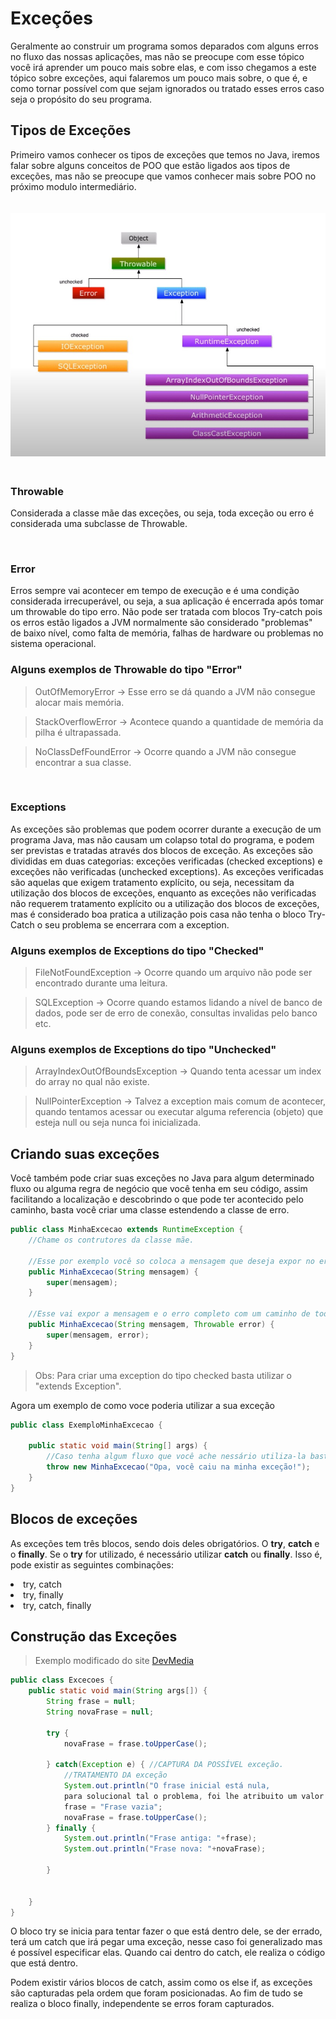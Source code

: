 <h1>Exceções</h1>

Geralmente ao construir um programa somos deparados com alguns erros no fluxo das nossas aplicações, mas não se preocupe com esse tópico você irá aprender um pouco mais sobre elas, e com isso chegamos a este tópico sobre exceções, aqui falaremos um pouco mais sobre, o que é, e como tornar possível com que sejam ignorados ou tratado esses erros caso seja o propósito do seu programa.

<h2>Tipos de Exceções</h2>

Primeiro vamos conhecer os tipos de exceções que temos no Java, iremos falar sobre alguns conceitos de POO que estão ligados aos tipos de exceções, mas não se preocupe que vamos conhecer mais sobre POO no próximo modulo intermediário.

<img style="margin: 20px 0 20px 0;" src="../img/arvore_exceptions.jpeg">

<h3>Throwable</h3>

Considerada a classe mãe das exceções, ou seja, toda exceção ou erro é considerada uma subclasse de Throwable.

<br>

<h3>Error</h3>

Erros sempre vai acontecer em tempo de execução e é uma condição considerada irrecuperável, ou seja, a sua aplicação é encerrada após tomar um throwable do tipo erro. Não pode ser tratada com blocos Try-catch pois os erros estão ligados a JVM normalmente são considerado "problemas" de baixo nível, como falta de memória, falhas de hardware ou problemas no sistema operacional.

<h3>Alguns exemplos de Throwable do tipo "Error"</h3>

> OutOfMemoryError -> Esse erro se dá quando a JVM não consegue alocar mais memória.

> StackOverflowError -> Acontece quando a quantidade de memória da pilha é ultrapassada.

> NoClassDefFoundError -> Ocorre quando a JVM não consegue encontrar a sua classe.

<br>

<h3>Exceptions</h3>

As exceções são problemas que podem ocorrer durante a execução de um programa Java, mas não causam um colapso total do programa, e podem ser previstas e tratadas através dos blocos de exceção. As exceções são divididas em duas categorias: exceções verificadas (checked exceptions) e exceções não verificadas (unchecked exceptions). As exceções verificadas são aquelas que exigem tratamento explícito, ou seja, necessitam da utilização dos blocos de exceções, enquanto as exceções não verificadas não requerem tratamento explícito ou a utilização dos blocos de exceções, mas é considerado boa pratica a utilização pois casa não tenha o bloco Try-Catch o seu problema se encerrara com a exception.

<h3>Alguns exemplos de Exceptions do tipo "Checked"</h3>

> FileNotFoundException -> Ocorre quando um arquivo não pode ser encontrado durante uma leitura.

> SQLException -> Ocorre quando estamos lidando a nível de banco de dados, pode ser de erro de conexão, consultas invalidas pelo banco etc.

<h3>Alguns exemplos de Exceptions do tipo "Unchecked"</h3>

> ArrayIndexOutOfBoundsException -> Quando tenta acessar um index do array no qual não existe.

> NullPointerException -> Talvez a exception mais comum de acontecer, quando tentamos acessar ou executar alguma referencia (objeto) que esteja null ou seja nunca foi inicializada.

<h2>Criando suas exceções</h2>

Você também pode criar suas exceções no Java para algum determinado fluxo ou alguma regra de negócio que você tenha em seu código, assim facilitando a localização e descobrindo o que pode ter acontecido pelo caminho, basta você criar uma classe estendendo a classe de erro.

```java
public class MinhaExcecao extends RuntimeException {
    //Chame os contrutores da classe mãe.

    //Esse por exemplo você so coloca a mensagem que deseja expor no erro
    public MinhaExcecao(String mensagem) {
        super(mensagem);
    }
    
    //Esse vai expor a mensagem e o erro completo com um caminho de todo o código até chegar nele é um ponto importante para futuros debugs.
    public MinhaExcecao(String mensagem, Throwable error) {
        super(mensagem, error);
    }
}
```
 
 > Obs: Para criar uma exception do tipo checked basta utilizar o "extends Exception".

Agora um exemplo de como voce poderia utilizar a sua exceção

```java
public class ExemploMinhaExcecao {

    public static void main(String[] args) {
        //Caso tenha algum fluxo que você ache nessário utiliza-la basta usar o codigo abaixo
        throw new MinhaExcecao("Opa, você caiu na minha exceção!");        
    }
}
```

<h2>Blocos de exceções</h2>

As exceções tem três blocos, sendo dois deles obrigatórios. O **try**, **catch** e o **finally**. Se o **try** for utilizado, é necessário utilizar **catch** ou **finally**. Isso é, pode existir as seguintes combinações:
<li> try, catch </li>
<li> try, finally </li>
<li> try, catch, finally </li>

<h2>Construção das Exceções</h2>

>Exemplo modificado do site <a href="https://www.devmedia.com.br/tratando-excecoes-em-java/25514">DevMedia</a>
```java
public class Excecoes {
    public static void main(String args[]) {
        String frase = null;
        String novaFrase = null;

        try {
            novaFrase = frase.toUpperCase();

        } catch(Exception e) { //CAPTURA DA POSSÍVEL exceção. 
            //TRATAMENTO DA exceção
            System.out.println("O frase inicial está nula, 
            para solucional tal o problema, foi lhe atribuito um valor default.");
            frase = "Frase vazia";
            novaFrase = frase.toUpperCase();
        } finally {
            System.out.println("Frase antiga: "+frase);
            System.out.println("Frase nova: "+novaFrase);

        }

        
    }
}
```
O bloco try se inicia para tentar fazer o que está dentro dele, se der errado, terá um catch que irá pegar uma exceção, nesse caso foi generalizado mas é possível especificar elas. Quando cai dentro do catch, ele realiza o código que está dentro. 

Podem existir vários blocos de catch, assim como os else if, as exceções são capturadas pela ordem que foram posicionadas. Ao fim de tudo se realiza o bloco finally, independente se erros foram capturados.
